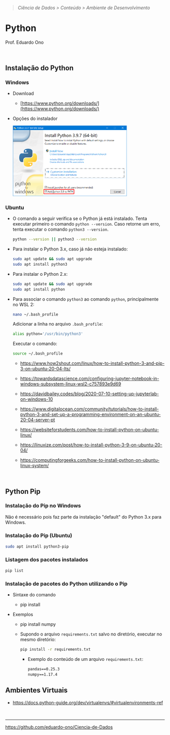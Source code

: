 > ###### Ciência de Dados > Conteúdo > Ambiente de Desenvolvimento

# Python

Prof. Eduardo Ono

<br>

## Instalação do Python

### Windows

* Download

  * [https://www.python.org/downloads/](https://www.python.org/downloads/)

* Opções do instalador

  <img src="./python-install-01.png" alt="img" width="360px">

### Ubuntu

* O comando a seguir verifica se o Python já está instalado. Tenta executar primeiro o comando `python --version`. Caso retorne um erro, tenta executar o comando `python3 --version`.

  ```sh
  python --version || python3 --version
  ```

* Para instalar o Python 3.x, caso já não esteja instalado:

  ```sh
  sudo apt update && sudo apt upgrade
  sudo apt install python3
  ```

* Para instalar o Python 2.x:

  ```sh
  sudo apt update && sudo apt upgrade
  sudo apt install python
  ```

* Para associar o comando `python3` ao comando `python`, principalmente no WSL 2:

  ```sh
  nano ~/.bash_profile
  ```

  Adicionar a linha no arquivo `.bash_profile`:

  ```sh
  alias python='/usr/bin/python3'
  ```

  Executar o comando:

  ```sh
  source ~/.bash_profile
  ```

  * https://www.how2shout.com/linux/how-to-install-python-3-and-pip-3-on-ubuntu-20-04-lts/

  * https://towardsdatascience.com/configuring-jupyter-notebook-in-windows-subsystem-linux-wsl2-c757893e9d69

  * https://davidbailey.codes/blog/2020-07-10-setting-up-jupyterlab-on-windows-10

  * https://www.digitalocean.com/community/tutorials/how-to-install-python-3-and-set-up-a-programming-environment-on-an-ubuntu-20-04-server-pt

  * https://websiteforstudents.com/how-to-install-python-on-ubuntu-linux/

  * https://linuxize.com/post/how-to-install-python-3-9-on-ubuntu-20-04/

  * https://computingforgeeks.com/how-to-install-python-on-ubuntu-linux-system/

<br>

## Python Pip

### Instalação do Pip no Windows

  Não é necessário pois faz parte da instalação "default" do Python 3.x para Windows.

### Instalação do Pip (Ubuntu)

```sh
sudo apt install python3-pip
```

### Listagem dos pacotes instalados

```sh
pip list
```

### Instalação de pacotes do Python utilizando o Pip

* Sintaxe do comando

  * pip install <packages-name>

* Exemplos

  * pip install numpy

  * Supondo o arquivo `requirements.txt` salvo no diretório, executar no mesmo diretório:

    ```sh
    pip install -r requirements.txt
    ```

    * Exemplo do conteúdo de um arquivo `requirements.txt`:

      ```txt
      pandas==0.25.3
      numpy==1.17.4
      ```

## Ambientes Virtuais

* https://docs.python-guide.org/dev/virtualenvs/#virtualenvironments-ref

<br>

---
https://github.com/eduardo-ono/Ciencia-de-Dados
